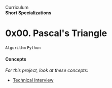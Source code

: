 Curriculum <br>
**Short Specializations** <br>

# 0x00. Pascal's Triangle

```Algorithm``` ```Python```

#### Concepts

_For this project, look at these concepts:_

* [Technical Interview](https://www.alx-intranet.hbtn.io/concepts/100005)